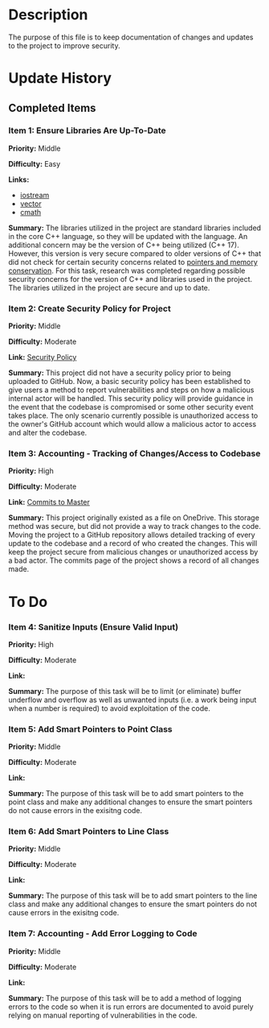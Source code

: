 # Description
The purpose of this file is to keep documentation of changes and updates to the project to improve security. 

# Update History
## Completed Items
### Item 1: Ensure Libraries Are Up-To-Date
**Priority:** Middle <br />

**Difficulty:** Easy <br />

**Links:** 
- [iostream](https://cplusplus.com/reference/iostream/)
- [vector](https://cplusplus.com/reference/vector/vector/)
- [cmath](https://cplusplus.com/reference/cmath/) <br />

**Summary:** The libraries utilized in the project are standard libraries included in the core C++ language, so they will 
be updated with the language. An additional concern may be the version of C++ being utilized (C++ 17). However, this 
version is very secure compared to older versions of C++ that did not check for certain security concerns related to
[pointers and memory conservation](https://learn.microsoft.com/en-us/cpp/cpp/welcome-back-to-cpp-modern-cpp?view=msvc-170).
For this task, research was completed regarding possible security concerns for the version of C++ and libraries used
in the project. The libraries utilized in the project are secure and up to date. 

### Item 2: Create Security Policy for Project
**Priority:** Middle <br />

**Difficulty:** Moderate <br />

**Link:** [Security Policy](https://github.com/HoneyKat11/Shapes-Calculator/security/policy) <br />

**Summary:** This project did not have a security policy prior to being uploaded to GitHub. Now, a basic security policy
has been established to give users a method to report vulnerabilities and steps on how a malicious internal actor will
be handled. This security policy will provide guidance in the event that the codebase is compromised or some other
security event takes place. The only scenario currently possible is unauthorized access to the owner's GitHub account
which would allow a malicious actor to access and alter the codebase. 

### Item 3: Accounting - Tracking of Changes/Access to Codebase
**Priority:** High <br />

**Difficulty:** Moderate <br />

**Link:** [Commits to Master](https://github.com/HoneyKat11/Shapes-Calculator/commits/master) <br />

**Summary:** This project originally existed as a file on OneDrive. This storage method was secure, but did not provide a 
way to track changes to the code. Moving the project to a GitHub repository allows detailed tracking of every update to
the codebase and a record of who created the changes. This will keep the project secure from malicious changes or 
unauthorized access by a bad actor. The commits page of the project shows a record of all changes made. 

# To Do
### Item 4: Sanitize Inputs (Ensure Valid Input)
**Priority:** High <br />

**Difficulty:** Moderate <br />

**Link:** <br />

**Summary:** The purpose of this task will be to limit (or eliminate) buffer underflow and overflow as well as unwanted
inputs (i.e. a work being input when a number is required) to avoid exploitation of the code.

### Item 5: Add Smart Pointers to Point Class
**Priority:** Middle <br />

**Difficulty:** Moderate <br />

**Link:** <br />

**Summary:** The purpose of this task will be to add smart pointers to the point class and make any additional changes to 
ensure the smart pointers do not cause errors in the exisitng code. 

### Item 6: Add Smart Pointers to Line Class
**Priority:** Middle <br />

**Difficulty:** Moderate <br />

**Link:** <br />

**Summary:** The purpose of this task will be to add smart pointers to the line class and make any additional changes to 
ensure the smart pointers do not cause errors in the exisitng code. 

### Item 7: Accounting - Add Error Logging to Code
**Priority:** Middle <br />

**Difficulty:** Moderate <br />

**Link:** <br />

**Summary:** The purpose of this task will be to add a method of logging errors to the code so when it is run errors are 
documented to avoid purely relying on manual reporting of vulnerabilities in the code. 
